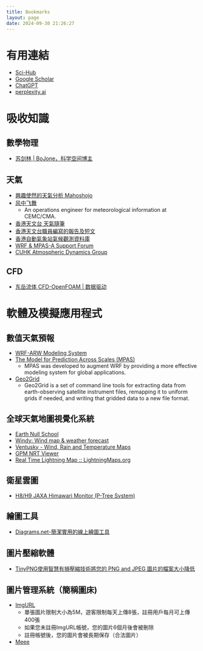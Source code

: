 ```yaml
---
title: Bookmarks
layout: page
date: 2024-09-30 21:26:27
---
```


<div class="markdown-body">

# 有用連結

- [Sci-Hub](https://sci-hub.se/)
- [Google Scholar](https://scholar.google.com/)
- [ChatGPT](https://chatgpt.com/)
- [perplexity.ai](https://www.perplexity.ai/?login-source=oneTapHome)

# 吸收知識

## 數學物理

- [苏剑林 | BoJone，科学空间博主](https://spaces.ac.cn/)

## 天氣

- [興趣使然的天氣分析 Mahoshojo](https://www.pixnet.net/pcard/Mahoshojo?utm_source=PIXNET&utm_medium=post_card&utm_term&utm_content=359914739)
- [风中飞舞](https://blog.perillaroc.wang/)
  - An operations engineer for meteorological information at CEMC/CMA.
- [香港天文台 天氣隨筆](https://www.hko.gov.hk/tc/forecaster_blog/index.htm)
- [香港天文台職員編寫的報告及短文](https://www.hko.gov.hk/tc/publica/pubpaper.htm)
- [香港自動氣象站氣候觀測資料庫](https://i-lens.hk/hkweather/)
- [WRF & MPAS-A Support Forum](https://forum.mmm.ucar.edu/)
- [CUHK Atmospheric Dynamics Group](https://atmosphericdynamicsgroup.github.io/)

## CFD

- [东岳流体 CFD-OpenFOAM | 数据驱动](http://www.dyfluid.com/)

# 軟體及模擬應用程式

## 數值天氣預報

- [WRF-ARW Modeling System](https://github.com/wrf-model/WRF)
- [The Model for Prediction Across Scales (MPAS)](https://mpas-dev.github.io/)
  - MPAS was developed to augment WRF by providing a more effective modeling system for global applications. 
- [Geo2Grid](https://www.ssec.wisc.edu/software/geo2grid/)
  - Geo2Grid is a set of command line tools for extracting data from earth-observing satellite instrument files, remapping it to uniform grids if needed, and writing that gridded data to a new file format.

## 全球天氣地圖視覺化系統

- [Earth Null School](https://earth.nullschool.net/)
- [Windy: Wind map & weather forecast](https://www.windy.com/?21.997,79.001,5)
- [Ventusky - Wind, Rain and Temperature Maps](https://www.ventusky.com/?p=48;-107;2&l=temperature-2m&t=20240813/1800&m=gfs)
- [GPM NRT Viewer](https://storm.pps.eosdis.nasa.gov/storm/cesium/GPMNRTView.html)
- [Real Time Lightning Map :: LightningMaps.org](https://www.lightningmaps.org/#m=oss;t=3;s=0;o=0;b=;ts=0;y=22.6165;x=114.2315;z=9;d=2;dl=2;dc=0;)

## 衛星雲圖

- [H8/H9 JAXA Himawari Monitor (P-Tree System)](https://www.eorc.jaxa.jp/ptree/index.html)

## 繪圖工具

- [Diagrams.net-簡潔實用的線上繪圖工具](https://app.diagrams.net/)

## 圖片壓縮軟體

- [TinyPNG使用智慧有損壓縮技術將您的 PNG and JPEG 圖片的檔案大小降低](https://tinypng.com/cn/)

## 圖片管理系統（簡稱圖床)

- [ImgURL](https://www.imgurl.org/)
  - 單張圖片限制大小為5M，遊客限制每天上傳8張，註冊用戶每月可上傳400張
  - 如果您未註冊ImgURL帳號，您的圖片6個月後會被刪除
  - 註冊帳號後，您的圖片會被長期保存（合法圖片）
- [Meee](https://meee.com.tw/)

</div>
